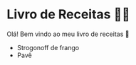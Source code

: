 # Livro de Receitas :woman_cook:

Olá! Bem vindo ao meu livro de receitas :wave: 

- Strogonoff de frango 
- Pavê